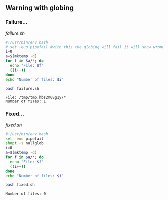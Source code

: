 ## Warning with globing
### Failure...
_failure.sh_
```bash
#!/usr/bin/env bash
# set -euo pipefail #with this the globing will fail it will show wrongly file but it will not show the final message
i=0
a=$(mktemp -d)
for f in $a/*; do
  echo "File: $f"
  ((i++))
done
echo "Number of files: $i"
```
```bash
bash failure.sh
```
```
File: /tmp/tmp.hbs2m0Sg1y/*
Number of files: 1
```
### Fixed...
_fixed.sh_
```bash
#!/usr/bin/env bash
set -euo pipefail 
shopt -s nullglob
i=0
a=$(mktemp -d)
for f in $a/*; do
  echo "File: $f"
  ((i++))
done
echo "Number of files: $i"
```
```bash
bash fixed.sh
```
```
Number of files: 0
```
